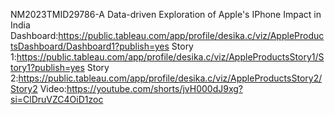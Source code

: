 NM2023TMID29786-A Data-driven Exploration of Apple's IPhone Impact in India
Dashboard:https://public.tableau.com/app/profile/desika.c/viz/AppleProductsDashboard/Dashboard1?publish=yes
Story 1:https://public.tableau.com/app/profile/desika.c/viz/AppleProductsStory1/Story1?publish=yes
Story 2:https://public.tableau.com/app/profile/desika.c/viz/AppleProductsStory2/Story2
Video:https://youtube.com/shorts/jvH000dJ9xg?si=ClDruVZC4OiD1zoc
